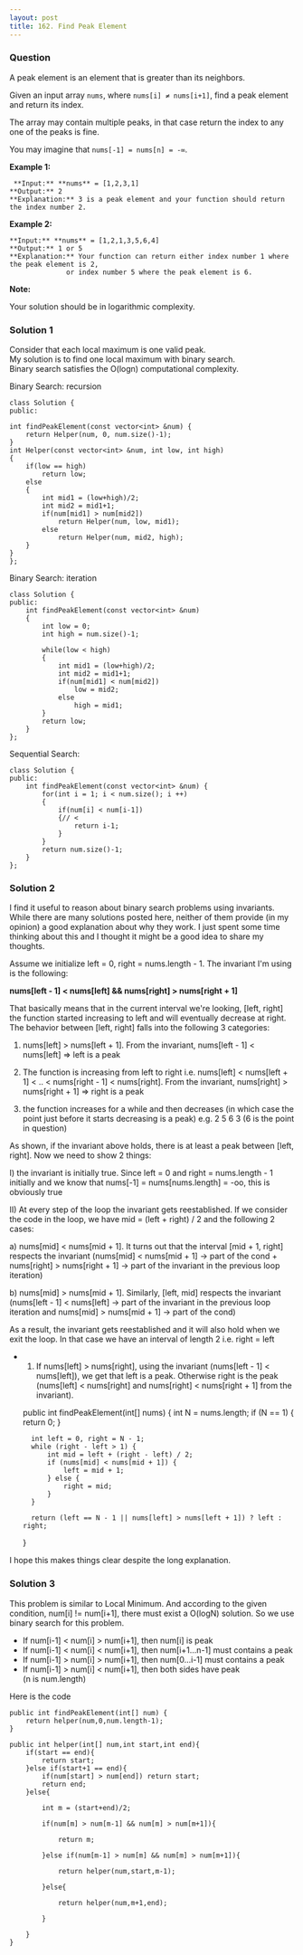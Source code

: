 ```yaml
---
layout: post
title: 162. Find Peak Element
---
```

### Question
A peak element is an element that is greater than its neighbors.

Given an input array `nums`, where `nums[i] ≠ nums[i+1]`, find a peak element
and return its index.

The array may contain multiple peaks, in that case return the index to any one
of the peaks is fine.

You may imagine that `nums[-1] = nums[n] = -∞`.

 **Example 1:**

    
    
     **Input:** **nums** = [1,2,3,1]
    **Output:** 2
    **Explanation:** 3 is a peak element and your function should return the index number 2.

**Example 2:**

    
    
    **Input:** **nums** = [1,2,1,3,5,6,4]
    **Output:** 1 or 5 
    **Explanation:** Your function can return either index number 1 where the peak element is 2, 
                  or index number 5 where the peak element is 6.
    

**Note:**

Your solution should be in logarithmic complexity.

### Solution 1
Consider that each local maximum is one valid peak.  
My solution is to find one local maximum with binary search.  
Binary search satisfies the O(logn) computational complexity.

Binary Search: recursion

    
    
    class Solution {
    public:
    
    int findPeakElement(const vector<int> &num) {
        return Helper(num, 0, num.size()-1);
    }
    int Helper(const vector<int> &num, int low, int high)
    {
        if(low == high)
            return low;
        else
        {
            int mid1 = (low+high)/2;
            int mid2 = mid1+1;
            if(num[mid1] > num[mid2])
                return Helper(num, low, mid1);
            else
                return Helper(num, mid2, high);
        }
    }
    };
    

Binary Search: iteration

    
    
    class Solution {
    public:
        int findPeakElement(const vector<int> &num) 
        {
            int low = 0;
            int high = num.size()-1;
            
            while(low < high)
            {
                int mid1 = (low+high)/2;
                int mid2 = mid1+1;
                if(num[mid1] < num[mid2])
                    low = mid2;
                else
                    high = mid1;
            }
            return low;
        }
    };
    

Sequential Search:

    
    
    class Solution {
    public:
        int findPeakElement(const vector<int> &num) {
            for(int i = 1; i < num.size(); i ++)
            {
                if(num[i] < num[i-1])
                {// <
                    return i-1;
                }
            }
            return num.size()-1;
        }
    };


### Solution 2
I find it useful to reason about binary search problems using invariants.
While there are many solutions posted here, neither of them provide (in my
opinion) a good explanation about why they work. I just spent some time
thinking about this and I thought it might be a good idea to share my
thoughts.

Assume we initialize left = 0, right = nums.length - 1. The invariant I'm
using is the following:

 **nums[left - 1] < nums[left] && nums[right] > nums[right + 1]**

That basically means that in the current interval we're looking, [left, right]
the function started increasing to left and will eventually decrease at right.
The behavior between [left, right] falls into the following 3 categories:

  1. nums[left] > nums[left + 1]. From the invariant, nums[left - 1] < nums[left] => left is a peak

  2. The function is increasing from left to right i.e. nums[left] < nums[left + 1] < .. < nums[right - 1] < nums[right]. From the invariant, nums[right] > nums[right + 1] => right is a peak

  3. the function increases for a while and then decreases (in which case the point just before it starts decreasing is a peak) e.g. 2 5 6 3 (6 is the point in question)

As shown, if the invariant above holds, there is at least a peak between
[left, right]. Now we need to show 2 things:

I) the invariant is initially true. Since left = 0 and right = nums.length - 1
initially and we know that nums[-1] = nums[nums.length] = -oo, this is
obviously true

II) At every step of the loop the invariant gets reestablished. If we consider
the code in the loop, we have mid = (left + right) / 2 and the following 2
cases:

a) nums[mid] < nums[mid + 1]. It turns out that the interval [mid + 1, right]
respects the invariant (nums[mid] < nums[mid + 1] -> part of the cond +
nums[right] > nums[right + 1] -> part of the invariant in the previous loop
iteration)

b) nums[mid] > nums[mid + 1]. Similarly, [left, mid] respects the invariant
(nums[left - 1] < nums[left] -> part of the invariant in the previous loop
iteration and nums[mid] > nums[mid + 1] -> part of the cond)

As a result, the invariant gets reestablished and it will also hold when we
exit the loop. In that case we have an interval of length 2 i.e. right = left
+ 1. If nums[left] > nums[right], using the invariant (nums[left - 1] <
nums[left]), we get that left is a peak. Otherwise right is the peak
(nums[left] < nums[right] and nums[right] < nums[right + 1] from the
invariant).

    
    
    public int findPeakElement(int[] nums) {
        int N = nums.length;
        if (N == 1) {
            return 0;
        }
       
        int left = 0, right = N - 1;
        while (right - left > 1) {
            int mid = left + (right - left) / 2;
            if (nums[mid] < nums[mid + 1]) {
                left = mid + 1;
            } else {
                right = mid;
            }
        }
        
        return (left == N - 1 || nums[left] > nums[left + 1]) ? left : right;
    }
    

I hope this makes things clear despite the long explanation.


### Solution 3
This problem is similar to Local Minimum. And according to the given
condition, num[i] != num[i+1], there must exist a O(logN) solution. So we use
binary search for this problem.

  * If num[i-1] < num[i] > num[i+1], then num[i] is peak
  * If num[i-1] < num[i] < num[i+1], then num[i+1...n-1] must contains a peak
  * If num[i-1] > num[i] > num[i+1], then num[0...i-1] must contains a peak
  * If num[i-1] > num[i] < num[i+1], then both sides have peak  
(n is num.length)

Here is the code

    
    
    public int findPeakElement(int[] num) {    
        return helper(num,0,num.length-1);
    }
    
    public int helper(int[] num,int start,int end){
        if(start == end){
            return start;
        }else if(start+1 == end){
            if(num[start] > num[end]) return start;
            return end;
        }else{
            
            int m = (start+end)/2;
            
            if(num[m] > num[m-1] && num[m] > num[m+1]){
    
                return m;
    
            }else if(num[m-1] > num[m] && num[m] > num[m+1]){
    
                return helper(num,start,m-1);
    
            }else{
    
                return helper(num,m+1,end);
    
            }
            
        }
    }



